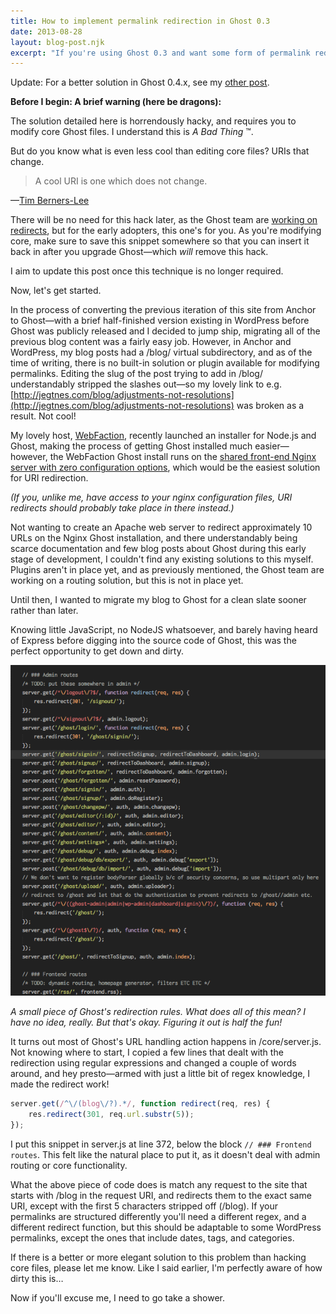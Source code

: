 ```yaml
---
title: How to implement permalink redirection in Ghost 0.3
date: 2013-08-28
layout: blog-post.njk
excerpt: "If you're using Ghost 0.3 and want some form of permalink redirection, I explain how, as this isn't a core part of the platform yet."
---
```

Update: For a better solution in Ghost 0.4.x, see my [other post](/blog/how-to-implement-permalink-redirection-in-ghost-0-4).

**Before I begin: A brief warning (here be dragons):**

The solution detailed here is horrendously hacky, and requires you to modify core Ghost files. I understand this is _A Bad Thing_ ™.

But do you know what is even less cool than editing core files? URIs that change.

>  A cool URI is one which does not change.

—[Tim Berners-Lee](http://www.w3.org/Provider/Style/URI.html)

There will be no need for this hack later, as the Ghost team are [working on redirects](https://ghost.org/forum/using-ghost/97-feature-request-routes-js-or-redirect-rules-of-somekind), but for the early adopters, this one's for you. As you're modifying core, make sure to save this snippet somewhere so that you can insert it back in after you upgrade Ghost—which *will* remove this hack.

I aim to update this post once this technique is no longer required.

Now, let's get started.

In the process of converting the previous iteration of this site from Anchor to Ghost—with a brief half-finished version existing in WordPress before Ghost was publicly released and I decided to jump ship, migrating all of the previous blog content was a fairly easy job. However, in Anchor and WordPress, my blog posts had a /blog/ virtual subdirectory, and as of the time of writing, there is no built-in solution or plugin available for modifying permalinks. Editing the slug of the post trying to add in /blog/ understandably stripped the slashes out—so my lovely link to e.g. [http://jegtnes.com/blog/adjustments-not-resolutions](http://jegtnes.com/blog/adjustments-not-resolutions) was broken as a result. Not cool!

My lovely host, [WebFaction](http://webfaction.com), recently launched an installer for Node.js and Ghost, making the process of getting Ghost installed much easier—however, the WebFaction Ghost install runs on the [shared front-end Nginx server with zero configuration options](http://community.webfaction.com/questions/11830/graceful-301-redirect-using-shared-nginx-instance?page=1#11832), which would be the easiest solution for URI redirection.

_(If you, unlike me, have access to your nginx configuration files, URI redirects should probably take place in there instead.)_

Not wanting to create an Apache web server to redirect approximately 10 URLs on the Nginx Ghost installation, and there understandably being scarce documentation and few blog posts about Ghost during this early stage of development, I couldn't find any existing solutions to this myself. Plugins aren't in place yet, and as previously mentioned, the Ghost team are working on a routing solution, but this is not in place yet.

Until then, I wanted to migrate my blog to Ghost for a clean slate sooner rather than later.

Knowing little JavaScript, no NodeJS whatsoever, and barely having heard of Express before digging into the source code of Ghost, this was the perfect opportunity to get down and dirty.

![](/assets/images/content-images/Screen_Shot_2013_10_24_at_17_47_42.png)

_A small piece of Ghost's redirection rules. What does all of this mean? I have no idea, really. But that's okay. Figuring it out is half the fun!_

It turns out most of Ghost's URL handling action happens in /core/server.js. Not knowing where to start, I copied a few lines that dealt with the redirection using regular expressions and changed a couple of words around, and hey presto—armed with just a little bit of regex knowledge, I made the redirect work!

```js
server.get(/^\/(blog\/?).*/, function redirect(req, res) {
    res.redirect(301, req.url.substr(5));
});
```

I put this snippet in server.js at line 372, below the block `// ### Frontend routes`. This felt like the natural place to put it, as it doesn't deal with admin routing or core functionality.

What the above piece of code does is match any request to the site that starts with /blog in the request URI, and redirects them to the exact same URI, except with the first 5 characters stripped off (/blog). If your permalinks are structured differently you'll need a different regex, and a different redirect function, but this should be adaptable to some WordPress permalinks, except the ones that include dates, tags, and categories.

If there is a better or more elegant solution to this problem than hacking core files, please let me know. Like I said earlier, I'm perfectly aware of how dirty this is…

Now if you'll excuse me, I need to go take a shower.
